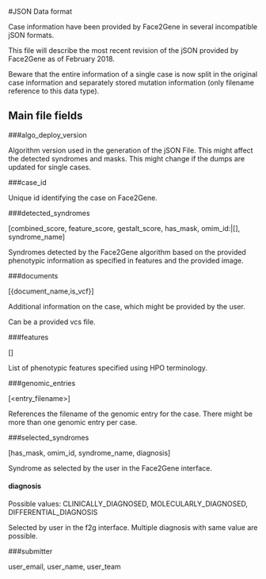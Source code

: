 #JSON Data format

Case information have been provided by Face2Gene in several incompatible jSON formats.

This file will describe the most recent revision of the jSON provided by Face2Gene as of February 2018.

Beware that the entire information of a single case is now split in the original case information and separately stored mutation information (only filename reference to this data type).

## Main file fields

###algo_deploy_version

Algorithm version used in the generation of the jSON File. This might affect the detected syndromes and masks. This might change if the dumps are updated for single cases.

###case_id

Unique id identifying the case on Face2Gene.

###detected_syndromes

[combined_score, feature_score, gestalt_score, has_mask, omim_id:<ID>|[<ID>], syndrome_name]

Syndromes detected by the Face2Gene algorithm based on the provided phenotypic information as specified in features and the provided image.

###documents

[{document_name,is_vcf}]

Additional information on the case, which might be provided by the user.

Can be a provided vcs file.

###features

[<HPO features>]

List of phenotypic features specified using HPO terminology.

###genomic_entries

[<entry_filename>]

References the filename of the genomic entry for the case. There might be more than one genomic entry per case.

###selected_syndromes

[has_mask, omim_id, syndrome_name, diagnosis]

Syndrome as selected by the user in the Face2Gene interface.

#### diagnosis

Possible values: CLINICALLY_DIAGNOSED, MOLECULARLY_DIAGNOSED,
DIFFERENTIAL_DIAGNOSIS

Selected by user in the f2g interface. Multiple diagnosis with same value are
possible.

###submitter

user_email, user_name, user_team
